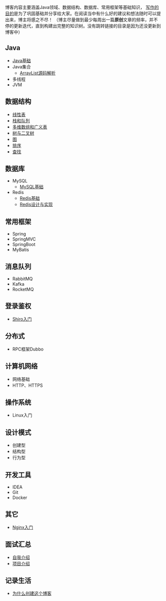 博客内容主要涵盖Java领域、数据结构、数据库、常用框架等基础知识，
[写作的目的](https://github.com/qq1371189713/Builder_Walle/blob/master/record_life/%E4%B8%BA%E4%BB%80%E4%B9%88%E5%88%9B%E5%BB%BA%E8%BF%99%E4%B8%AA%E5%8D%9A%E5%AE%A2.md)是为了巩固基础并分享给大家。在阅读当中有什么好的建议和想法随时可以提出来，博主将感之不尽！
（博主尽量做到最少每周出一篇**原创**文章的频率，并不停的更新迭代，直到构建出完整的知识树。没有跳转链接的目录是因为还没更新到博客中）
## Java

- [Java基础](https://github.com/qq1371189713/Builder_Walle/blob/master/Java/Java%E5%9F%BA%E7%A1%80.md)
- Java集合
    - [ArrayList源码解析](https://github.com/Walle-Factory/Builder_Walle/blob/master/Java/ArrayList.md)
- 多线程
- JVM


## 数据结构 

- [线性表](https://github.com/Walle-Factory/Builder_Walle/blob/master/data_structure/%E7%BA%BF%E6%80%A7%E8%A1%A8.md)
- [栈和队列](https://github.com/Walle-Factory/Builder_Walle/blob/master/data_structure/%E6%A0%88%E4%B8%8E%E9%98%9F%E5%88%97.md)
- [多维数组和广义表](https://github.com/Walle-Factory/Builder_Walle/blob/master/data_structure/%E5%A4%9A%E7%BB%B4%E6%95%B0%E7%BB%84%E4%B8%8E%E5%B9%BF%E4%B9%89%E8%A1%A8.md)
- [树与二叉树](https://github.com/Walle-Factory/Builder_Walle/blob/master/data_structure/%E6%A0%91%E4%B8%8E%E4%BA%8C%E5%8F%89%E6%A0%91.md)
- [图](https://github.com/Walle-Factory/Builder_Walle/blob/master/data_structure/%E5%9B%BE.md)
- [排序](https://github.com/Walle-Factory/Builder_Walle/blob/master/data_structure/%E6%8E%92%E5%BA%8F.md)
- [查找](https://github.com/Walle-Factory/Builder_Walle/blob/master/data_structure/%E6%9F%A5%E6%89%BE.md)

## 数据库

- MySQL
  - [MySQL基础](https://github.com/qq1371189713/Builder_Walle/blob/master/database/mysql.md)
- Redis
  - [Redis基础](https://github.com/qq1371189713/Builder_Walle/blob/master/database/redis%E5%9F%BA%E7%A1%80.md)
  - [Redis设计与实现](https://github.com/qq1371189713/Builder_Walle/blob/master/database/redis%E8%AE%BE%E8%AE%A1%E4%B8%8E%E5%AE%9E%E7%8E%B0.md)


## 常用框架

- Spring
- SpringMVC
- SpringBoot
- MyBatis


## 消息队列

- RabbitMQ
- Kafka
- RocketMQ


## 登录鉴权

- [Shiro入门](https://github.com/qq1371189713/Builder_Walle/tree/master/authentication/Shiro基础概念.md)


## 分布式

- RPC框架Dubbo

## 计算机网络

- 网络基础
- HTTP、HTTPS

## 操作系统

- Linux入门

## 设计模式

- 创建型
- 结构型
- 行为型

## 开发工具

- IDEA
- Git
- Docker

## 其它

- [Nginx入门](https://github.com/qq1371189713/Builder_Walle/blob/master/other/nginx.md)

## 面试汇总

- [自我介绍](https://github.com/qq1371189713/Builder_Walle/blob/master/interviewing_skills/%E8%87%AA%E6%88%91%E4%BB%8B%E7%BB%8D.md)
- [项目介绍](https://github.com/qq1371189713/Builder_Walle/blob/master/interviewing_skills/%E9%A1%B9%E7%9B%AE%E4%BB%8B%E7%BB%8D.md)


## 记录生活
- [为什么创建这个博客](https://github.com/qq1371189713/Builder_Walle/blob/master/record_life/%E4%B8%BA%E4%BB%80%E4%B9%88%E5%88%9B%E5%BB%BA%E8%BF%99%E4%B8%AA%E5%8D%9A%E5%AE%A2.md)